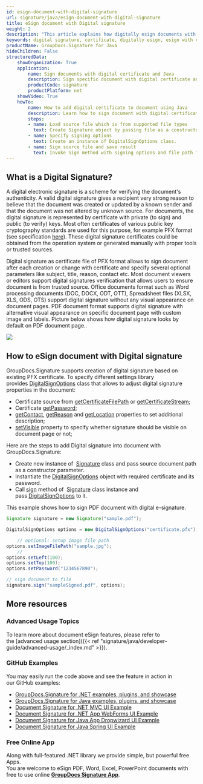 ```yaml
---
id: esign-document-with-digital-signature
url: signature/java/esign-document-with-digital-signature
title: eSign document with Digital signature
weight: 2
description: "This article explains how digitally esign documents with certificates using GroupDocs.Signature API"
keywords: digital signature, certificate, digitally esign, esign with certificate, pfx, pfx certifiate
productName: GroupDocs.Signature for Java
hideChildren: False
structuredData:
    showOrganization: True
    application:    
        name: Sign documents with digital certificate and Java    
        description: Sign specific document with digital certificate and Java language by GroupDocs.Signature for .NET APIs
        productCode: signature
        productPlatform: net 
    showVideo: True
    howTo:
        name: How to add digital certificate to document using Java 
        description: Learn how to sign document with digital certificate by Java
        steps:
        - name: Load source file which is from supported file types
          text: Create Signature object by passing file as a constructor parameter. Either file path or file stream can be provided. 
        - name: Specify signing options 
          text: Create an instance of DigitalSignOptions class.
        - name: Sign source file and save result 
          text: Invoke Sign method with signing options and file path for signed file. File stream can be used as well.
---
```

## What is a Digital Signature?

A digital electronic signature is a scheme for verifying the document's authenticity. A valid digital signature gives a recipient very strong reason to believe that the document was created or updated by a known sender and that the document was not altered by unknown source. For documents, the digital signature is represented by certificate with private (to sign) and public (to verify) keys. Most often certificates of various public key cryptography standards are used for this purpose, for example PFX format (see specification [here](https://en.wikipedia.org/wiki/PKCS_12)). These digital signature certificates could be obtained from the operation system or generated manually with proper tools or trusted sources. 

Digital signature as certificate file of PFX format allows to sign document after each creation or change with certificate and specify several optional parameters like subject, title, reason, contact etc. Most document viewers or editors support digital signatures verification that allows users to ensure document is from trusted source. Office documents format such as Word processing documents (DOC, DOCX, ODT, OTT), Spreadsheet files (XLSX, XLS, ODS, OTS) support digital signature without any visual appearance on document pages. PDF document format supports digital signature with alternative visual appearance on specific document page with custom image and labels. Picture below shows how digital signature looks by default on PDF document page..

![](signature/java/images/esign-document-with-digital-signature.png)

## How to eSign document with Digital signature   

GroupDocs.Signature supports creation of digital signature based on existing PFX certificate. To specify different settings library provides [DigitalSignOptions](https://apireference.groupdocs.com/java/signature/com.groupdocs.signature.options.sign/DigitalSignOptions) class that allows to adjust digital signature properties in the document:

*   Certificate source from [getCertificateFilePath](https://apireference.groupdocs.com/java/signature/com.groupdocs.signature.options.sign/DigitalSignOptions#getCertificateFilePath()) or [getCertificateStream](https://apireference.groupdocs.com/java/signature/com.groupdocs.signature.options.sign/DigitalSignOptions#getCertificateStream());
*   Certificate [getPassword](https://apireference.groupdocs.com/java/signature/com.groupdocs.signature.options.sign/DigitalSignOptions#getPassword());
*   [getContact](https://apireference.groupdocs.com/java/signature/com.groupdocs.signature.options.sign/DigitalSignOptions#getContact()), [getReason](https://apireference.groupdocs.com/java/signature/com.groupdocs.signature.options.sign/DigitalSignOptions#getReason()) and [getLocation](https://apireference.groupdocs.com/java/signature/com.groupdocs.signature.options.sign/DigitalSignOptions#getLocation()) properties to set additional description;
*   [setVisible](https://apireference.groupdocs.com/java/signature/com.groupdocs.signature.options.sign/DigitalSignOptions#setVisible(boolean)) property to specify whether signature should be visible on document page or not;

Here are the steps to add Digital signature into document with GroupDocs.Signature:

*   Create new instance of  [Signature](https://apireference.groupdocs.com/java/signature/com.groupdocs.signature/Signature) class and pass source document path as a constructor parameter.    
*   Instantiate the [DigitalSignOptions](https://apireference.groupdocs.com/java/signature/com.groupdocs.signature.options.sign/DigitalSignOptions) object with required certificate and its password.    
*   Call [sign](https://apireference.groupdocs.com/java/signature/com.groupdocs.signature/Signature#sign(java.io.OutputStream,%20com.groupdocs.signature.options.sign.SignOptions)) method of  [Signature](https://apireference.groupdocs.com/java/signature/com.groupdocs.signature/Signature) class instance and pass [DigitalSignOptions](https://apireference.groupdocs.com/java/signature/com.groupdocs.signature.options.sign/DigitalSignOptions) to it.   
    

This example shows how to sign PDF document with digital e-signature.

```java
Signature signature = new Signature("sample.pdf");

DigitalSignOptions options = new DigitalSignOptions("certificate.pfx");

    // optional: setup image file path
options.setImageFilePath("sample.jpg");
    //
options.setLeft(100);
options.setTop(100);
options.setPassword("1234567890");

// sign document to file
signature.sign("sampleSigned.pdf", options);
```

## More resources 

### Advanced Usage Topics 

To learn more about document eSign features, please refer to the [advanced usage section]({{< ref "signature/java/developer-guide/advanced-usage/_index.md" >}}).

### GitHub Examples  

You may easily run the code above and see the feature in action in our GitHub examples:

*   [GroupDocs.Signature for .NET examples, plugins, and showcase](https://github.com/groupdocs-signature/GroupDocs.Signature-for-.NET)    
*   [GroupDocs.Signature for Java examples, plugins, and showcase](https://github.com/groupdocs-signature/GroupDocs.Signature-for-Java)    
*   [Document Signature for .NET MVC UI Example](https://github.com/groupdocs-signature/GroupDocs.Signature-for-.NET-MVC)    
*   [Document Signature for .NET App WebForms UI Example](https://github.com/groupdocs-signature/GroupDocs.Signature-for-.NET-WebForms)    
*   [Document Signature for Java App Dropwizard UI Example](https://github.com/groupdocs-signature/GroupDocs.Signature-for-Java-Dropwizard)   
*   [Document Signature for Java Spring UI Example](https://github.com/groupdocs-signature/GroupDocs.Signature-for-Java-Spring)
    

### Free Online App  

Along with full-featured .NET library we provide simple, but powerful free Apps.  
You are welcome to eSign PDF, Word, Excel, PowerPoint documents with free to use online **[GroupDocs Signature App](https://products.groupdocs.app/signature)**.
